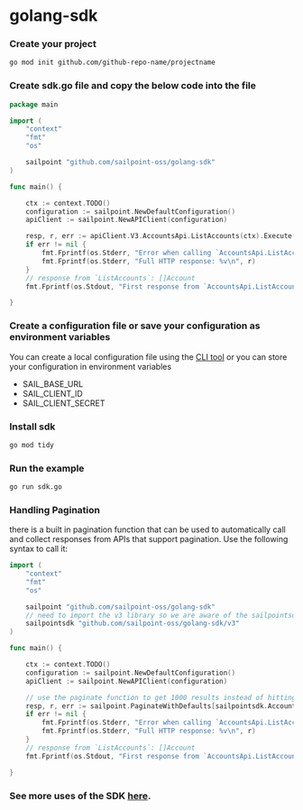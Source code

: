 # golang-sdk

### Create your project

```bash
go mod init github.com/github-repo-name/projectname
```

### Create sdk.go file and copy the below code into the file

```go
package main

import (
	"context"
	"fmt"
	"os"

	sailpoint "github.com/sailpoint-oss/golang-sdk"
)

func main() {

	ctx := context.TODO()
	configuration := sailpoint.NewDefaultConfiguration()
	apiClient := sailpoint.NewAPIClient(configuration)

	resp, r, err := apiClient.V3.AccountsApi.ListAccounts(ctx).Execute()
	if err != nil {
		fmt.Fprintf(os.Stderr, "Error when calling `AccountsApi.ListAccount``: %v\n", err)
		fmt.Fprintf(os.Stderr, "Full HTTP response: %v\n", r)
	}
	// response from `ListAccounts`: []Account
	fmt.Fprintf(os.Stdout, "First response from `AccountsApi.ListAccount`: %v\n", resp[0].Name)

}
```

### Create a configuration file or save your configuration as environment variables

You can create a local configuration file using the [CLI tool](https://github.com/sailpoint-oss/sailpoint-cli#configuration) or you can store your configuration in environment variables
 - SAIL_BASE_URL
 - SAIL_CLIENT_ID
 - SAIL_CLIENT_SECRET

### Install sdk

```bash
go mod tidy
```

### Run the example

```bash
go run sdk.go
```


### Handling Pagination

there is a built in pagination function that can be used to automatically call and collect responses from APIs that support pagination. Use the following syntax to call it:

```go
import (
	"context"
	"fmt"
	"os"

	sailpoint "github.com/sailpoint-oss/golang-sdk"
	// need to import the v3 library so we are aware of the sailpointsdk.Account struct
	sailpointsdk "github.com/sailpoint-oss/golang-sdk/v3"
)

func main() {

	ctx := context.TODO()
	configuration := sailpoint.NewDefaultConfiguration()
	apiClient := sailpoint.NewAPIClient(configuration)

	// use the paginate function to get 1000 results instead of hitting the normal 250 limit
	resp, r, err := sailpoint.PaginateWithDefaults[sailpointsdk.Account](apiClient.V3.AccountsApi.ListAccounts(ctx))
	if err != nil {
		fmt.Fprintf(os.Stderr, "Error when calling `AccountsApi.ListAccount``: %v\n", err)
		fmt.Fprintf(os.Stderr, "Full HTTP response: %v\n", r)
	}
	// response from `ListAccounts`: []Account
	fmt.Fprintf(os.Stdout, "First response from `AccountsApi.ListAccount`: %v\n", resp[0].Name)

}

```
### See more uses of the SDK [here](./examples/sdk.go).